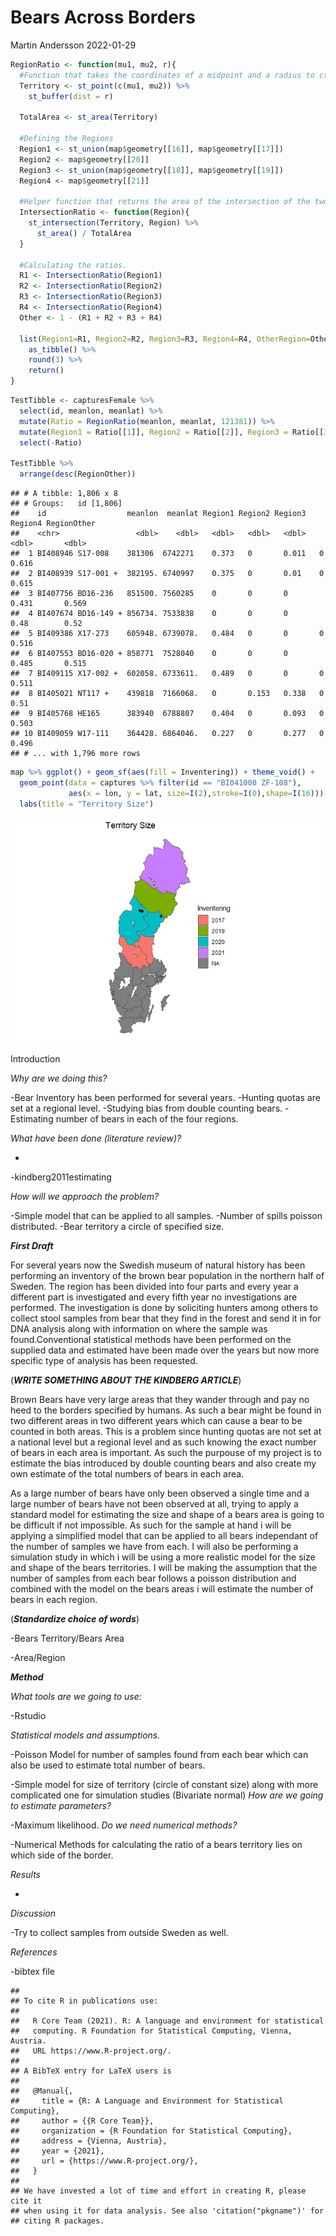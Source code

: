 Bears Across Borders
================
Martin Andersson
2022-01-29

``` r
RegionRatio <- function(mu1, mu2, r){
  #Function that takes the coordinates of a midpoint and a radius to create a circle and then calculates the ratio of the circle that is contained inside each of the 4 areas or outside.
  Territory <- st_point(c(mu1, mu2)) %>%
    st_buffer(dist = r)
  
  TotalArea <- st_area(Territory)
  
  #Defining the Regions
  Region1 <- st_union(map$geometry[[16]], map$geometry[[17]])
  Region2 <- map$geometry[[20]]
  Region3 <- st_union(map$geometry[[18]], map$geometry[[19]])
  Region4 <- map$geometry[[21]]
  
  #Helper function that returns the area of the intersection of the two arguments divided by the area of the territory circle.
  IntersectionRatio <- function(Region){
    st_intersection(Territory, Region) %>%
      st_area() / TotalArea
  }
  
  #Calculating the ratios.
  R1 <- IntersectionRatio(Region1)
  R2 <- IntersectionRatio(Region2)
  R3 <- IntersectionRatio(Region3)
  R4 <- IntersectionRatio(Region4)
  Other <- 1 - (R1 + R2 + R3 + R4)
  
  list(Region1=R1, Region2=R2, Region3=R3, Region4=R4, OtherRegion=Other) %>%
    as_tibble() %>%
    round(3) %>%
    return()
}
```

``` r
TestTibble <- capturesFemale %>%
  select(id, meanlon, meanlat) %>%
  mutate(Ratio = RegionRatio(meanlon, meanlat, 121381)) %>%
  mutate(Region1 = Ratio[[1]], Region2 = Ratio[[2]], Region3 = Ratio[[3]], Region4 = Ratio[[4]], RegionOther = Ratio[[5]]) %>%
  select(-Ratio)

TestTibble %>% 
  arrange(desc(RegionOther))
```

    ## # A tibble: 1,806 x 8
    ## # Groups:   id [1,806]
    ##    id                  meanlon  meanlat Region1 Region2 Region3 Region4 RegionOther
    ##    <chr>                 <dbl>    <dbl>   <dbl>   <dbl>   <dbl>   <dbl>       <dbl>
    ##  1 BI408946 S17-008    381306  6742271    0.373   0       0.011   0           0.616
    ##  2 BI408939 S17-001 +  382195. 6740997    0.375   0       0.01    0           0.615
    ##  3 BI407756 BD16-236   851500. 7560285    0       0       0       0.431       0.569
    ##  4 BI407674 BD16-149 + 856734. 7533838    0       0       0       0.48        0.52 
    ##  5 BI409386 X17-273    605948. 6739078.   0.484   0       0       0           0.516
    ##  6 BI407553 BD16-020 + 858771  7528040    0       0       0       0.485       0.515
    ##  7 BI409115 X17-002 +  602058. 6733611.   0.489   0       0       0           0.511
    ##  8 BI405021 NT117 +    439818  7166068.   0       0.153   0.338   0           0.51 
    ##  9 BI405768 HE165      383940  6788807    0.404   0       0.093   0           0.503
    ## 10 BI409059 W17-111    364428. 6864046.   0.227   0       0.277   0           0.496
    ## # ... with 1,796 more rows

``` r
map %>% ggplot() + geom_sf(aes(fill = Inventering)) + theme_void() +
  geom_point(data = captures %>% filter(id == "BI041000 ZF-108"), 
             aes(x = lon, y = lat, size=I(2),stroke=I(0),shape=I(16))) +
  labs(title = "Territory Size")
```

![](Bears-Across-Borders_files/figure-gfm/unnamed-chunk-5-1.png)<!-- -->

Introduction

*Why are we doing this?*

-Bear Inventory has been performed for several years. -Hunting quotas
are set at a regional level. -Studying bias from double counting bears.
-Estimating number of bears in each of the four regions.

*What have been done (literature review)?*
</li>

-   

-kindberg2011estimating

*How will we approach the problem?*

-Simple model that can be applied to all samples. -Number of spills
poisson distributed. -Bear territory a circle of specified size.

***First Draft***

For several years now the Swedish museum of natural history has been
performing an inventory of the brown bear population in the northern
half of Sweden. The region has been divided into four parts and every
year a different part is investigated and every fifth year no
investigations are performed. The investigation is done by soliciting
hunters among others to collect stool samples from bear that they find
in the forest and send it in for DNA analysis along with information on
where the sample was found.Conventional statistical methods have been
performed on the supplied data and estimated have been made over the
years but now more specific type of analysis has been requested.

(***WRITE SOMETHING ABOUT THE KINDBERG ARTICLE***)

Brown Bears have very large areas that they wander through and pay no
heed to the borders specified by humans. As such a bear might be found
in two different areas in two different years which can cause a bear to
be counted in both areas. This is a problem since hunting quotas are not
set at a national level but a regional level and as such knowing the
exact number of bears in each area is important. As such the purpouse of
my project is to estimate the bias introduced by double counting bears
and also create my own estimate of the total numbers of bears in each
area.

As a large number of bears have only been observed a single time and a
large number of bears have not been observed at all, trying to apply a
standard model for estimating the size and shape of a bears area is
going to be difficult if not impossible. As such for the sample at hand
i will be applying a simplified model that can be applied to all bears
independant of the number of samples we have from each. I will also be
performing a simulation study in which i will be using a more realistic
model for the size and shape of the bears territories. I will be making
the assumption that the number of samples from each bear follows a
poisson distribution and combined with the model on the bears areas i
will estimate the number of bears in each region.

(***Standardize choice of words***)

-Bears Territory/Bears Area

-Area/Region

***Method***

*What tools are we going to use:*

-Rstudio

*Statistical models and assumptions.*

-Poisson Model for number of samples found from each bear which can also
be used to estimate total number of bears.

-Simple model for size of territory (circle of constant size) along with
more complicated one for simulation studies (Bivariate normal) *How are
we going to estimate parameters?*

-Maximum likelihood. *Do we need numerical methods?*

-Numerical Methods for calculating the ratio of a bears territory lies
on which side of the border.

*Results*

-   

*Discussion*

-Try to collect samples from outside Sweden as well.

*References*

-bibtex file

    ## 
    ## To cite R in publications use:
    ## 
    ##   R Core Team (2021). R: A language and environment for statistical
    ##   computing. R Foundation for Statistical Computing, Vienna, Austria.
    ##   URL https://www.R-project.org/.
    ## 
    ## A BibTeX entry for LaTeX users is
    ## 
    ##   @Manual{,
    ##     title = {R: A Language and Environment for Statistical Computing},
    ##     author = {{R Core Team}},
    ##     organization = {R Foundation for Statistical Computing},
    ##     address = {Vienna, Austria},
    ##     year = {2021},
    ##     url = {https://www.R-project.org/},
    ##   }
    ## 
    ## We have invested a lot of time and effort in creating R, please cite it
    ## when using it for data analysis. See also 'citation("pkgname")' for
    ## citing R packages.
